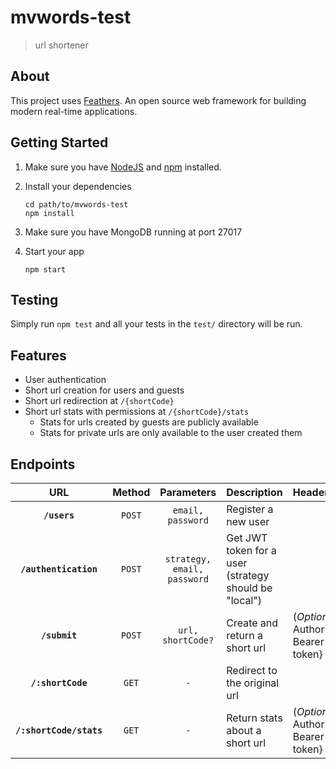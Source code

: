 # mvwords-test

> url shortener

## About

This project uses [Feathers](http://feathersjs.com). An open source web framework for building modern real-time applications.

## Getting Started

1. Make sure you have [NodeJS](https://nodejs.org/) and [npm](https://www.npmjs.com/) installed.
2. Install your dependencies

    ```
    cd path/to/mvwords-test
    npm install
    ```
3. Make sure you have MongoDB running at port 27017 
4. Start your app

    ```
    npm start
    ```

## Testing

Simply run `npm test` and all your tests in the `test/` directory will be run.

## Features

* User authentication
* Short url creation for users and guests
* Short url redirection at `/{shortCode}`
* Short url stats with permissions at `/{shortCode}/stats`
    * Stats for urls created by guests are publicly available
    * Stats for private urls are only available to the user created them

## Endpoints
URL|Method|Parameters|Description|Headers|
|:--:|:--:|:-----:|:----------|:----------|
|**`/users`**|`POST`|`email, password`|Register a new user|
|**`/authentication`**|`POST`|`strategy, email, password`|Get JWT token for a user (strategy should be "local")|
|**`/submit`**|`POST`|`url, shortCode?`|Create and return a short url|(*Optional*) Authorization: Bearer {JWT token}|
|**`/:shortCode`**|`GET`|`-`|Redirect to the original url
|**`/:shortCode/stats`**|`GET`|`-`|Return stats about a short url|(*Optional*) Authorization: Bearer {JWT token}|
